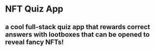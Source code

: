 # NFT Quiz App
## a cool full-stack quiz app that rewards correct answers with lootboxes that can be opened to reveal fancy NFTs!

